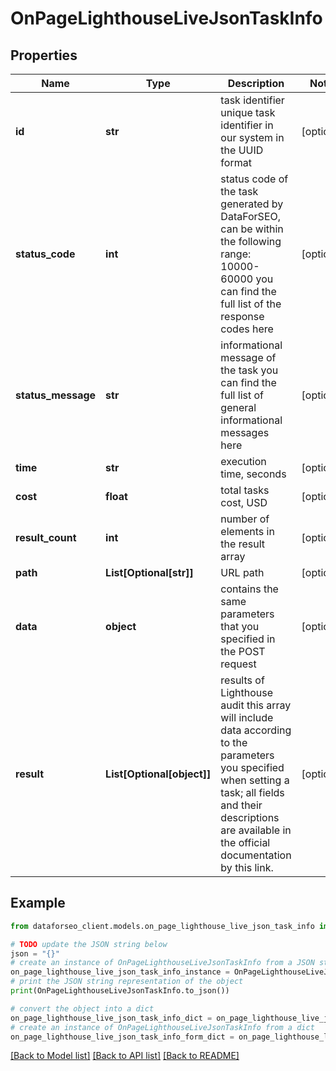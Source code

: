 # OnPageLighthouseLiveJsonTaskInfo


## Properties

Name | Type | Description | Notes
------------ | ------------- | ------------- | -------------
**id** | **str** | task identifier unique task identifier in our system in the UUID format | [optional] 
**status_code** | **int** | status code of the task generated by DataForSEO, can be within the following range: 10000-60000 you can find the full list of the response codes here | [optional] 
**status_message** | **str** | informational message of the task you can find the full list of general informational messages here | [optional] 
**time** | **str** | execution time, seconds | [optional] 
**cost** | **float** | total tasks cost, USD | [optional] 
**result_count** | **int** | number of elements in the result array | [optional] 
**path** | **List[Optional[str]]** | URL path | [optional] 
**data** | **object** | contains the same parameters that you specified in the POST request | [optional] 
**result** | **List[Optional[object]]** | results of Lighthouse audit this array will include data according to the parameters you specified when setting a task; all fields and their descriptions are available in the official documentation by this link. | [optional] 

## Example

```python
from dataforseo_client.models.on_page_lighthouse_live_json_task_info import OnPageLighthouseLiveJsonTaskInfo

# TODO update the JSON string below
json = "{}"
# create an instance of OnPageLighthouseLiveJsonTaskInfo from a JSON string
on_page_lighthouse_live_json_task_info_instance = OnPageLighthouseLiveJsonTaskInfo.from_json(json)
# print the JSON string representation of the object
print(OnPageLighthouseLiveJsonTaskInfo.to_json())

# convert the object into a dict
on_page_lighthouse_live_json_task_info_dict = on_page_lighthouse_live_json_task_info_instance.to_dict()
# create an instance of OnPageLighthouseLiveJsonTaskInfo from a dict
on_page_lighthouse_live_json_task_info_form_dict = on_page_lighthouse_live_json_task_info.from_dict(on_page_lighthouse_live_json_task_info_dict)
```
[[Back to Model list]](../README.md#documentation-for-models) [[Back to API list]](../README.md#documentation-for-api-endpoints) [[Back to README]](../README.md)


